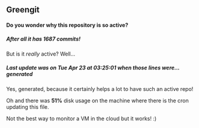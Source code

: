 ## Greengit

#### Do you wonder why this repository is so active?

##### After all it has 1687 commits!

But is it *really* active? Well...

##### Last update was on Tue Apr 23 at 03:25:01 when those lines were... generated

Yes, generated, because it certainly helps a lot to have such an active repo!

Oh and there was **51%** disk usage on the machine
where there is the cron updating this file.

Not the best way to monitor a VM in the cloud but it works! :)
